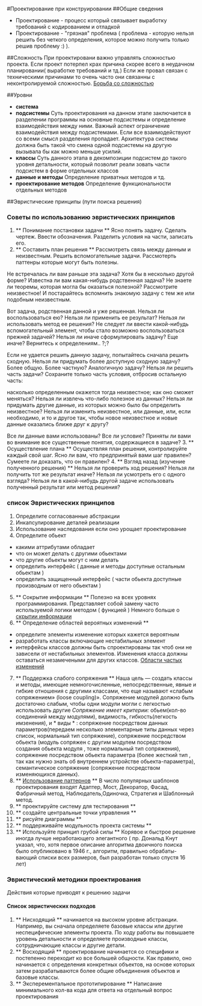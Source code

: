 #Проектирование при конструировании
##Общие сведения
- Проектирование - процесс который связывает выработку требований с кодированием и отладкой
- Проектирование - "грязная" проблема ( проблема - которую нельзя решить без четкого определения, которое можно
 получить только решив проблему :) ).

##Сложность
При проектировани  важно управлять сложностью проекта. Если проект потерпел крах причина скорее всего в неудачном
планировании( выработке требований и тд.) Если же провал связан с техническими причинами то очень часто
они связанны с неконтролируемой сложностью. [Борьба со сложностью](complication.md)

##Уровни
- **система**
- **подсистемы**  Суть проектирования на данном этапе заключается в разделении программы на основные подсистемы
и определение взаимодействия между ними. Важный аспект ограничение взаимодействия между подсистемами. Если
все взаимодействуют со всеми смысл разделения пропадает. Архитектура системы должна быть такой что смена одной
подсистемы на другую вызывала бы как можно меньше усилий.
- **классы**  Суть данного этапа в декомпозиции подсистем до такого уровня детальности, который позволит реали
зовать части подсистем в форме отдельных классов
- **данные и методы**  Определение приватных методов и тд.
- **проектирование методов** Определение функциональности отдельных методов

##Эвристические принципы (пути поиска решения)
### Советы по использованию эвристических принципов
1. ** Понимание постановки задачи ** Ясно понять задачу. Сделать чертеж. Ввести обозначения. Разделить условия на
части, записать его.
2. ** Составить план решения ** Рассмотреть связь между данным и неизвестным. Решить вспомогательные задачи.
Рассмотерть паттенры которые могут быть полезны.

Не встречалась ли вам раньше эта задача? Хотя бы в несколько другой форме? Известна ли вам какая-нибудь родственная задача? Не знаете ли теоремы, которая могла бы оказаться полезной? Рассмотрите неизвестное! И постарайтесь вспомнить знакомую задачу с тем же или подобным неизвестным.

Вот задача, родственная данной и уже решенная. Нельзя ли воспользоваться ею? Нельзя ли применить ее результат? Нельзя ли использовать метод ее решения? Не следует ли ввести какой-нибудь вспомогательный элемент, чтобы стало возможно воспользоваться прежней задачей? Нельзя ли иначе сформулировать задачу? Еще иначе? Вернитесь к определениям.. ?;?

Если не удается решить данную задачу, попытайтесь сначала решить сходную. Нельзя ли придумать более доступную сходную задачу? Более общую. Более частную? Аналогичную задачу? Нельзя ли решить часть задачи? Сохраните только часть условия, отбросив остальную часть:

насколько определенным окажется тогда неизвестное; как оно сможет меняться? Нельзя ли извлечь что-либо полезное из данных? Нельзя ли придумать другие данные, из которых можно было бы определить неизвестное? Нельзя ли изменить неизвестное, или данные, или, если необходимо, и то и другое так, чтобы новое неизвестное и новые данные оказались ближе друг к другу?

Все ли данные вами использованы? Все ли условие? Приняты ли вами во внимание все существенные понятия, содержащиеся в задаче?
3. **  Осуществление плана ** Осуществляя план решения, контролируйте каждый свой шаг. Ясно ли вам, что предпринятый вами шаг правилен? Сумеете ли доказать, что он правилен?
4. ** Взгляд назад (изучение полученного решения) ** Нельзя ли проверить ход решения? Нельзя ли получить тот же результат иначе? Нельзя ли усмотреть его с одного взгляда? Нельзя ли в какой-нибудь другой задаче использовать полученный результат или метод решения?
### список Эвристических принципов
1. Определите согласованные абстракции
2. Инкапсулирование деталей реализации
3. Использование наследования если оно урощает проектирование
4. Определите обьект
- какими аттрибутами обладает
- что он может делать с другими обьектами
- что другие обьекты могут с ним делать
- определить интерфейс ( данные и методы доступные остальным обьектам )
- определить защищенный интерфейс ( части обьекта доступные производным от него обьектам )
5. ** Сокрытие информации ** Полезно на всех уровнях программирования. Представляет собой замену  часто используемой
логики методом ( функцией ) Немного больше о [скрытии информации](secret.md)
6. ** Определение областей вероятных изменений **
- определите элементы изменение которых кажется вероятным
- разработать классы включающие нестабильных элемент
- интерфейсы классов должны быть спроектированы так чтоб они не зависели от нестабильных элементов. Изменения класса
должны оставаться незамечеными для других классов. [Области частых изменений](changes.md)
7. ** Поддержка слабого сопряжения **
Наша цель — создать классы и методы, имеющие немногочисленные,
непосредственные, явные и гибкие отношения с другими классами, что еще называют «слабым сопряжением» (loose coupling)».
Сопряжение модулей должно быть достаточно слабым, чтобы одни модули могли с легкостью использовать другие
*Сопряжение имеет критерии:* обьем(кол-во соединений между модулями), видимость, гибкость(легкость имзенения),
и * виды * : сопряжение посредством данных параметров(передаем несколько элементарные типы данных через список, нормальный тип
сопряжение), сопряжение посредством обьекта (модуль сопряжен с другим модулем посредством создания обьекта модуля
, тоже нормальный тип сопряжения), сопряжение посредством обьекта параметра (более жесткий тип , так как нужно
знать об внутреннем устройстве обьекта-параметра), семантическое сопряжение (сопряжение посредством изменяющихся данных).
8. ** [Использование паттернов](../patterns.md) ** В число популярных шаблонов проектирования входят Адаптер, Мост, Декоратор, Фасад, \
Фабричный метод, Наблюдатель,Одиночка, Стратегия и Шаблонный метод.
9. ** проектируйте систему для тестирования **
10. ** создайте центральные точки управления **
11. ** рисуйте диаграммы **
12. ** поддерживайте модульность проекта системы **
13. ** Используйте принцип грубой силы ** Корявое и быстрое решение иногда лучше неработающего элегантного
( пр. Дональд Кнут указал, что, хотя первое описание алгоритма
      двоичного поиска было опубликовано в 1946 г., алгоритм, правильно обрабаты-
      вающий списки всех размеров, был разработан только спустя 16 лет)

### Эвристический методики проектирования
Действия которые приводят к решению задачи

#### Список эвристических подходов
1. ** Нисходящий **  начинается на высоком уровне абстракции. Например, вы сначала определяете базовые классы или другие неспецифические элементы проекта.
По ходу работы вы повышаете уровень детальности и определяете производные классы, сотрудничающие классы и другие детали.
2. ** Восходящий **  проектирование начинается со специфики и постепенно переходит ко все большей общности. Как правило, оно начинается с определения
конкретных объектов, на основе которых затем разрабатываются более общие объединения объектов и базовые классы.
3. ** Эксперементальное прототипирование ** Написание минимального кол-ва кода для ответа на отдельный вопрос проектирования



